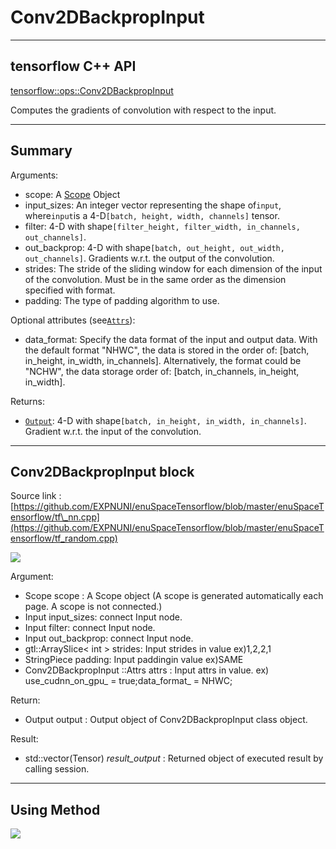 # Conv2DBackpropInput

---

## tensorflow C++ API

[tensorflow::ops::Conv2DBackpropInput](https://www.tensorflow.org/api_docs/cc/class/tensorflow/ops/conv2-d-backprop-input)

Computes the gradients of convolution with respect to the input.

---

## Summary

Arguments:

* scope: A [Scope](https://www.tensorflow.org/api_docs/cc/class/tensorflow/scope.html#classtensorflow_1_1_scope) Object
* input\_sizes: An integer vector representing the shape of`input`, where`input`is a 4-D`[batch, height, width, channels]`
  tensor.
* filter: 4-D with shape`[filter_height, filter_width, in_channels, out_channels]`.
* out\_backprop: 4-D with shape`[batch, out_height, out_width, out_channels]`. Gradients w.r.t. the output of the convolution.
* strides: The stride of the sliding window for each dimension of the input of the convolution. Must be in the same order as the dimension specified with format.
* padding: The type of padding algorithm to use.

Optional attributes \(see[`Attrs`](https://www.tensorflow.org/api_docs/cc/struct/tensorflow/ops/conv2-d-backprop-input/attrs.html#structtensorflow_1_1ops_1_1_conv2_d_backprop_input_1_1_attrs)\):

* data\_format: Specify the data format of the input and output data. With the default format "NHWC", the data is stored in the order of: \[batch, in\_height, in\_width, in\_channels\]. Alternatively, the format could be "NCHW", the data storage order of: \[batch, in\_channels, in\_height, in\_width\].

Returns:

* [`Output`](https://www.tensorflow.org/api_docs/cc/class/tensorflow/output.html#classtensorflow_1_1_output): 4-D with shape`[batch, in_height, in_width, in_channels]`. Gradient w.r.t. the input of the convolution.

---

## Conv2DBackpropInput block

Source link : [https://github.com/EXPNUNI/enuSpaceTensorflow/blob/master/enuSpaceTensorflow/tf\_nn.cpp](https://github.com/EXPNUNI/enuSpaceTensorflow/blob/master/enuSpaceTensorflow/tf_random.cpp)

![](/nn-ops/Conv2DBackpropInput1.jpg)

Argument:

* Scope scope : A Scope object \(A scope is generated automatically each page. A scope is not connected.\)
* Input input\_sizes: connect  Input node.
* Input filter: connect  Input node.
* Input out\_backprop: connect  Input node.
* gtl::ArraySlice&lt; int &gt; strides: Input strides in value ex\)1,2,2,1
* StringPiece padding: Input paddingin value ex\)SAME
* Conv2DBackpropInput ::Attrs attrs : Input attrs in value. ex\) use\_cudnn\_on\_gpu\_ = true;data\_format\_ = NHWC;

Return:

* Output output : Output object of Conv2DBackpropInput class object.

Result:

* std::vector\(Tensor\) _result\_output_ : Returned object of executed result by calling session.

---

## Using Method

![](/nn-ops/Conv2DBackpropInput2.jpg)

